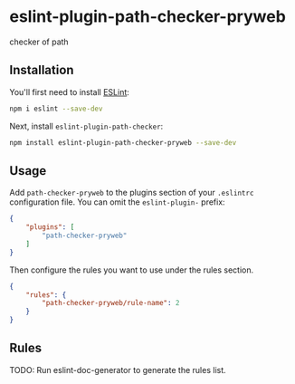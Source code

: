 # eslint-plugin-path-checker-pryweb

checker of path

## Installation

You'll first need to install [ESLint](https://eslint.org/):

```sh
npm i eslint --save-dev
```

Next, install `eslint-plugin-path-checker`:

```sh
npm install eslint-plugin-path-checker-pryweb --save-dev
```

## Usage

Add `path-checker-pryweb` to the plugins section of your `.eslintrc` configuration file. You can omit the `eslint-plugin-` prefix:

```json
{
    "plugins": [
        "path-checker-pryweb"
    ]
}
```


Then configure the rules you want to use under the rules section.

```json
{
    "rules": {
        "path-checker-pryweb/rule-name": 2
    }
}
```

## Rules

<!-- begin auto-generated rules list -->
TODO: Run eslint-doc-generator to generate the rules list.
<!-- end auto-generated rules list -->


